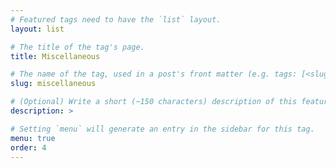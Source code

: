 ```yaml
---
# Featured tags need to have the `list` layout.
layout: list

# The title of the tag's page.
title: Miscellaneous

# The name of the tag, used in a post's front matter (e.g. tags: [<slug>]).
slug: miscellaneous

# (Optional) Write a short (~150 characters) description of this featured tag.
description: >

# Setting `menu` will generate an entry in the sidebar for this tag.
menu: true
order: 4
---
```

